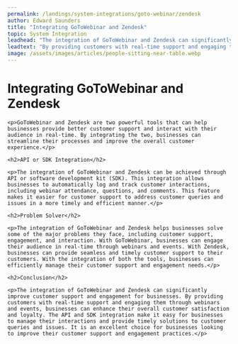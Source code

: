 ```yaml
---
permalink: /landings/system-integrations/goto-webinar/zendesk
author: Edward Saunders
title: "Integrating GoToWebinar and Zendesk"
topic: System Integration
leadhead: "The integration of GoToWebinar and Zendesk can significantly improve customer support and engagement for businesses"
leadtext: "By providing customers with real-time support and engaging them through webinars and events, businesses can enhance their overall customer satisfaction and loyalty. The API and SDK integration make it easy for businesses to manage their interactions and provide timely solutions to customer queries and issues. It is an excellent choice for businesses looking to improve their customer support and engagement practices."
image: /assets/images/articles/people-sitting-near-table.webp
---
```

<div class="arttext">
	<h1>Integrating GoToWebinar and Zendesk</h1>
	
	<p>GoToWebinar and Zendesk are two powerful tools that can help businesses provide better customer support and interact with their audience in real-time. By integrating the two, businesses can streamline their processes and improve the overall customer experience.</p>
	
	<h2>API or SDK Integration</h2>
	
	<p>The integration of GoToWebinar and Zendesk can be achieved through API or software development kit (SDK). This integration allows businesses to automatically log and track customer interactions, including webinar attendance, questions, and comments. This feature makes it easier for customer support to address customer queries and issues in a more timely and efficient manner.</p>
	
	<h2>Problem Solver</h2>
	
	<p>The integration of GoToWebinar and Zendesk helps businesses solve some of the major problems they face, including customer support, engagement, and interaction. With GoToWebinar, businesses can engage their audience in real-time through webinars and events. With Zendesk, businesses can provide seamless and timely customer support to their customers. With the integration of both the tools, businesses can efficiently manage their customer support and engagement needs.</p>
	
	<h2>Conclusion</h2>
	
	<p>The integration of GoToWebinar and Zendesk can significantly improve customer support and engagement for businesses. By providing customers with real-time support and engaging them through webinars and events, businesses can enhance their overall customer satisfaction and loyalty. The API and SDK integration make it easy for businesses to manage their interactions and provide timely solutions to customer queries and issues. It is an excellent choice for businesses looking to improve their customer support and engagement practices.</p>
	
</div>